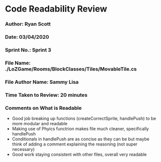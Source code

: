 # Code Readability Review

### Author: Ryan Scott

### Date: 03/04/2020

### Sprint No.: Sprint 3

### File Name: ./LoZGame/Rooms/BlockClasses/Tiles/MovableTile.cs

### File Author Name: Sammy Lisa

### Time Taken to Review: 20 minutes

###  Comments on What is Readable
- Good job breaking up functions (createCorrectSprite, handlePush) to be more modular and readable
- Making use of Phyics functrion makes file much cleaner, specifically handlePush
- Conditionals in handlePush are as concise as they can be but maybe think of adding a comment explaining the reasoning (not super necessary)
- Good work staying consistent with other files, overall very readable
